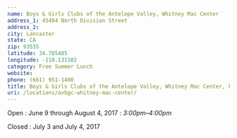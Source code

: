 ```yaml
---
name: Boys & Girls Clubs of the Antelope Valley, Whitney Mac Center
address_1: 45404 North Division Street
address_2: 
city: Lancaster
state: CA
zip: 93535
latitude: 34.785485
longitude: -118.131102
category: Free Summer Lunch
website: 
phone: (661) 951-1400
title: Boys & Girls Clubs of the Antelope Valley, Whitney Mac Center, Food Oasis Los Angeles
uri: /locations/avbgc-whitney-mac-center/
---
```

Open
: June 9 through August 4, 2017
: _3:00pm–4:00pm_

Closed
: July 3 and July 4, 2017
